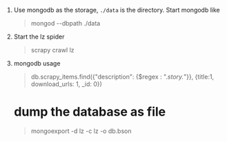 1. Use mongodb as the storage, `./data` is the directory. Start mongodb like

    > mongod --dbpath ./data

2. Start the lz spider

    > scrapy crawl lz

3. mongodb usage

    > db.scrapy_items.find({"description": {$regex : ".*story.*"}}, {title:1, download_urls: 1, _id: 0})
    # dump the database as file
    > mongoexport -d lz -c lz -o db.bson
